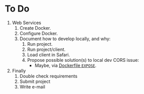 # To Do

1. Web Services
    1. Create Docker.
    2. Configure Docker.
    3. Document how to develop locally, and why:
        1. Run project.
        2. Run project/client.
        3. Load client in Safari.
        4. Propose possible solution(s) to local dev CORS issue:
            - Maybe, via [Dockerfile `EXPOSE`](https://docs.docker.com/engine/reference/builder/#expose).
2. Finally
    1. Double check requirements
    2. Submit project
    3. Write e-mail
